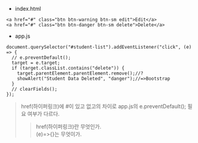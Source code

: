 * index.html
```
<a href="#" class="btn btn-warning btn-sm edit">Edit</a>
<a href="#" class="btn btn-danger btn-sm delete">Delete</a>
```
* app.js
```
document.querySelector("#student-list").addEventListener("click", (e) => {
  // e.preventDefault();
  target = e.target;
  if (target.classList.contains("delete")) {
    target.parentElement.parentElement.remove();//?
    showAlert("Student Data Deleted", "danger");//=>Bootstrap
  }
  // clearFields();
});
```
> href(하이퍼링크)에 #이 있고 없고의 차이로 app.js의 e.preventDefault(); 필요 여부가 다르다.
> >  href(하이퍼링크)란 무엇인가.   
> >  (e)=>{}는 무엇이가.
